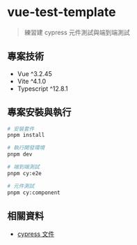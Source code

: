 # vue-test-template
> 練習建 cypress 元件測試與端到端測試

## 專案技術

- Vue ^3.2.45
- Vite ^4.1.0
- Typescript ^12.8.1

## 專案安裝與執行

```bash
# 安裝套件
pnpm install

# 執行開發環境
pnpm dev

# 端到端測試
pnpm cy:e2e

# 元件測試
pnpm cy:component
```

## 相關資料
- [cypress 文件](https://docs.cypress.io/guides/overview/why-cypress)